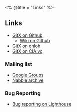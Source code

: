 <% @title = "Links"  %>
<h2>
	Links
</h2>

<ul>
	<li><a href="http://github.com/pieter/gitx" title="GitX on Github">GitX on Github</a></li>
	<li style="list-style:none"><ul>
		<li><a href="http://github.com/pieter/gitx/wikis" title="GitX Wiki">Wiki on Github</a></li>
	</ul></li>
	<li><a href="http://www.ohloh.net/projects/gitx" title="GitX on ohloh">GitX on ohloh</a></li>
	<li><a href="http://cia.vc/stats/project/gitx" title="GitX on CIA.vc">GitX on CIA.vc</a></li>
</ul>

<h3>Mailing list</h3>

* [Google Groups](http://groups.google.com/group/gitx)
* [Nabble archive](http://n2.nabble.com/GitX-f3079826.html)

<h3>Bug Reporting</h3>
<ul>
	<li><a href="http://gitx.lighthouseapp.com/projects/17830-gitx" title="Bug reporting on Lighthouse">Bug reporting on Lighthouse</a></li>
</ul>
